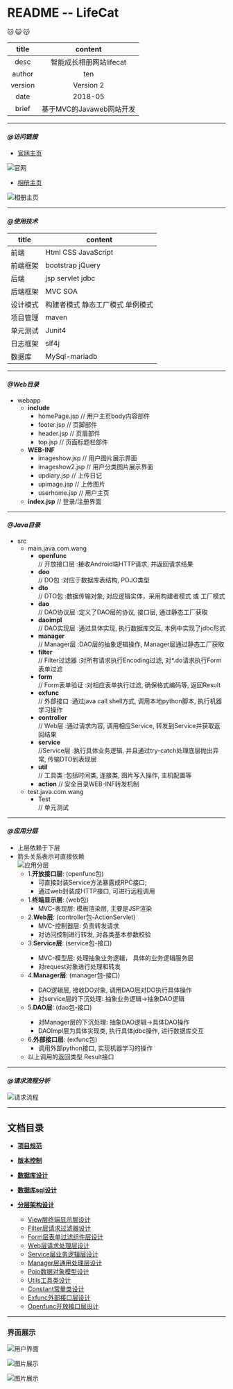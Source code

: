 README -- LifeCat 
===========================
:cat: :smiley_cat: :kissing_cat:

|title|content|
|:---:|:---:
|desc|智能成长相册网站lifecat
|author|ten
|version|Version 2
|date|2018-05
|brief|基于MVC的Javaweb网站开发
******************************************************************************
 #### _@访问链接_  
  * [官网主页](http://47.106.11.84)
  
  ![官网](Image/官网首页.png)
  * [相册主页](http://www.lifecat.club:8080/lifecatweb)
  
  ![相册主页](Image/首页index.png)
******************************************************************************
 #### _@使用技术_
  
  |title|content|
  |---|---
  |前端|Html CSS JavaScript
  |前端框架|bootstrap jQuery
  |后端|jsp servlet jdbc
  |后端框架|MVC SOA 
  |设计模式|构建者模式 静态工厂模式 单例模式
  |项目管理|maven
  |单元测试|Junit4
  |日志框架|slf4j
  |数据库|MySql-mariadb
******************************************************************************
 #### _@Web目录_
  * webapp
    * __include__
      * homePage.jsp     // 用户主页body内容部件
      * footer.jsp       // 页脚部件
      * header.jsp       // 页眉部件
      * top.jsp          // 页面标题栏部件
    * __WEB-INF__
      * imageshow.jsp    // 用户图片展示界面
      * imageshow2.jsp   // 用户分类图片展示界面
      * updiary.jsp      // 上传日记
      * upimage.jsp      // 上传图片
      * userhome.jsp     // 用户主页
    * __index.jsp__      // 登录/注册界面
******************************************************************************
 #### _@Java目录_
  * src
    * main.java.com.wang
        * __openfunc__      
        // 开放接口层 :接收Android端HTTP请求, 并返回请求结果
        * __doo__           
        // DO包 :对应于数据库表结构, POJO类型
        * __dto__           
        // DTO包 :数据传输对象, 对应逻辑实体，采用构建者模式 或 工厂模式
        * __dao__           
        // DAO协议层 :定义了DAO层的协议, 接口层, 通过静态工厂获取
        * __daoimpl__           
        // DAO实现层 :通过具体实现, 执行数据库交互, 本例中实现了jdbc形式
        * __manager__       
        // Manager层 :DAO层的抽象逻辑操作, Manager层通过静态工厂获取
        * __filter__        
        // Filter过滤器 :对所有请求执行Encoding过滤, 对*.do请求执行Form表单过滤
        * __form__         
        // Form表单验证 :对相应表单执行过滤, 确保格式编码等, 返回Result
        * __exfunc__       
        // 外部接口 :通过java call shell方式, 调用本地python脚本, 执行机器学习操作
        * __controller__   
        // Web层 :通过请求内容, 调用相应Service, 转发到Service并获取返回结果
        * __service__       
        //Service层 :执行具体业务逻辑, 并且通过try-catch处理底层抛出异常, 传输DTO到表现层
        * __util__         
        // 工具类 :包括时间类, 连接类, 图片写入操作, 主机配置等
        * __action__
        // 安全目录WEB-INF转发机制
    * test.java.com.wang
        * Test          
        // 单元测试
*******************************************************************************
 #### _@应用分层_  
  
   * 上层依赖于下层                               
   * 箭头关系表示可直接依赖  
  ![应用分层](Image/应用分层图.png)   
     * 1.__开放接口层__: (openfunc包)  
        * 可直接封装Service方法暴露成RPC接口;  
        * 通过web封装成HTTP接口, 可进行远程调用  
     * 1.__终端显示层__: (web包)  
        * MVC-表现层: 模板渲染层, 主要是JSP渲染  
     * 2.__Web层__: (controller包-ActionServlet)
        * MVC-控制器层: 负责转发请求
        * 对访问控制进行转发, 对各类基本参数校验
     * 3.__Service层__: (service包-<Service>接口)
        * MVC-模型层: 处理抽象业务逻辑， 具体的业务逻辑服务层
        * 对request对象进行处理和转发
     * 4.__Manager层__: (manager包-<Manager>接口)
        * DAO逻辑层, 接收DO对象, 调用DAO层对DO执行具体操作
        * 对service层的下沉处理: 抽象业务逻辑->抽象DAO逻辑
     * 5.__DAO层__: (dao包-<DAO>接口)
        * 对Manager层的下沉处理: 抽象DAO逻辑->具体DAO操作
        * DAOImpl层为具体实现类, 执行具体jdbc操作, 进行数据库交互
     * 6.__外部接口层__: (exfunc包)
        * 调用外部python接口, 实现机器学习的操作
     * 以上调用的返回类型 Result接口
  ******************************************************************************
 #### _@请求流程分析_
  ![请求流程](Image/请求流程图.png) 
******************************************************************************
## 文档目录
  * __[项目规范](Read/standard.md)__ 
  * __[版本控制](Read/version.md)__
  * __[数据库设计](Read/database.md)__
  * __[数据库sql设计](Read/sql.md)__
  * __[分层架构设计](#_@应用分层_)__  
   
    * [View层终端显示层设计](Read/view.md)
    * [Filter层请求过滤器设计](Read/filter.md)
    * [Form层表单过滤组件层设计](Read/form.md)
    * [Web层请求处理层设计](Read/web.md)
    * [Service层业务逻辑层设计](Read/service.md)
    * [Manager层通用处理层设计](Read/manager.md)
    * [Pojo数据对象模型设计](Read/bean.md)
    * [Utils工具类设计](Read/utils.md)
    * [Constant常量类设计](Read/constant.md)
    * [Exfunc外部接口层设计](Read/exfunc.md)
    * [Openfunc开放接口层设计](Read/openfunc.md)
    
******************************************************************************
### 界面展示

![用户界面](Image/用户界面1.png)

![图片展示](Image/图片展示1.png)

![图片展示](Image/图片展示2.png)